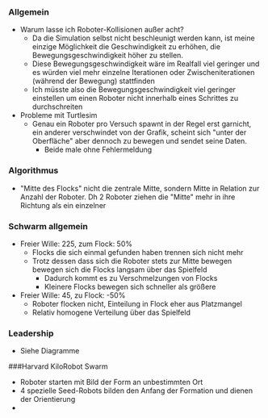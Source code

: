 ### Allgemein

- Warum lasse ich Roboter-Kollisionen außer acht?
  - Da die Simulation selbst nicht beschleunigt werden kann, ist meine einzige Möglichkeit die Geschwindigkeit zu erhöhen, die Bewegungsgeschwindigkeit höher zu stellen.
  - Diese Bewegungsgeschwindigkeit wäre im Realfall viel geringer und es würden viel mehr einzelne Iterationen oder Zwischeniterationen (während der Bewegung) stattfinden
  - Ich müsste also die Bewegungsgeschwindigkeit viel geringer einstellen um einen Roboter nicht innerhalb eines Schrittes zu durchschreiten
- Probleme mit Turtlesim
  - Genau ein Roboter  pro Versuch spawnt in der Regel erst garnicht, ein anderer verschwindet von der Grafik, scheint sich "unter der Oberfläche" aber dennoch zu bewegen und sendet seine Daten.
    - Beide male ohne Fehlermeldung

### Algorithmus

- "Mitte des Flocks" nicht die zentrale Mitte, sondern Mitte in Relation zur Anzahl der Roboter. Dh 2 Roboter ziehen die "Mitte" mehr in ihre Richtung als ein einzelner

### Schwarm allgemein

- Freier Wille: 225, zum Flock: 50%
  - Flocks die sich einmal gefunden haben trennen sich nicht mehr
  - Trotz dessen dass sich die Roboter stets zur Mitte bewegen bewegen sich die Flocks langsam über das Spielfeld
    - Dadurch kommt es zu Verschmelzungen von Flocks
    - Kleinere Flocks bewegen sich schneller als größere
- Freier Wille: 45, zu Flock: -50%
  - Roboter flocken nicht, Einteilung in Flock eher aus Platzmangel
  - Relativ homogene Verteilung über das Spielfeld

### Leadership

- Siehe Diagramme

###Harvard KiloRobot Swarm



- Roboter starten mit Bild der Form an unbestimmten Ort
- 4 spezielle Seed-Robots bilden den Anfang der Formation und dienen der Orientierung
- 